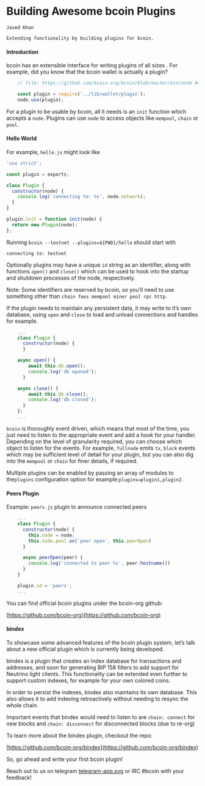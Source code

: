 # Building Awesome bcoin Plugins

```post-author
Javed Khan
```

```post-description
Extending functionality by building plugins for bcoin.
```

#### Introduction

bcoin has an extensible interface for writing plugins of all sizes . For
example, did you know that the bcoin wallet is actually a plugin?

```javascript
    // file: https://github.com/bcoin-org/bcoin/blob/master/bin/node #48

    const plugin = require('../lib/wallet/plugin');
    node.use(plugin);
```

For a plugin to be usable by bcoin, all it needs is an `init` function which
accepts a `node`. Plugins can use `node` to access objects like `mempool`,
`chain` or `pool`.

#### Hello World

For example, `hello.js` might look like

```javascript
'use strict';

const plugin = exports;

class Plugin {
  constructor(node) {
    console.log('connecting to: %s', node.network);
  }
}

plugin.init = function init(node) {
  return new Plugin(node);
};
```

Running `bcoin --testnet --plugins=${PWD}/hello` should start with

`connecting to: testnet`

Optionally plugins may have a unique `id` string as an identifier, along with
functions `open()` and `close()` which can be used to hook into the startup and
shutdown processes of the node, respectively.

Note:  Some identifiers are reserved by bcoin, so you’ll need to use something
other than `chain fees mempool miner pool rpc http`.

If the plugin needs to maintain any persistent data, it may write to it’s own
database, using `open` and `close` to load and unload connections and handles
for example.

```javascript
    ...
    class Plugin {
      constructor(node) {
      }

    async open() {
        await this.db.open();
        console.log('db opened');
      }

    async close() {
        await this.db.close();
        console.log('db closed');
      }
    };
    ...
```

`bcoin` is thoroughly event driven, which means that most of the time, you just
need to listen to the appropriate  event and add a hook for your handler.
Depending on the level of granularity required, you can choose which object to
listen for the events. For example, `fullnode` emits `tx`, `block` events which
may be sufficient level of detail for your plugin, but you can also dig into the
`mempool` or `chain` for finer details, if required.

Multiple plugins can be enabled by passing an array of modules to the`plugins`
configuration option for example:`plugins=plugin1,plugin2`.

#### Peers Plugin

Example: `peers.js` plugin to announce connected peers

```javascript
    ...
    class Plugin {
      constructor(node) {
        this.node = node;
        this.node.pool.on('peer open', this.peerOpen)
      }

      async peerOpen(peer) {
        console.log('connected to peer %s', peer.hostname())
      }
    }

    plugin.id = 'peers';
    ...
```

You can find official bcoin plugins under the bcoin-org github:

[https://github.com/bcoin-org](https://github.com/bcoin-org)

#### bindex

To showcase some advanced features of the bcoin plugin system, let’s talk about
a new official plugin which is currently being developed.

bindex is a plugin that creates an index database for transactions and
addresses, and soon for generating BIP 158 filters to add support for Neutrino
light clients. This functionality can be extended even further to support
custom indexes, for example for your own colored coins.

In order to persist the indexes, bindex also maintains its own database.  This
also allows it to add indexing retroactively without needing to resync the
whole chain.

Important events that bindex would need to listen to are `chain: connect` for
new blocks and `chain: disconnect` for disconnected blocks (due to re-org)

To learn more about the bindex plugin, checkout the repo:

[https://github.com/bcoin-org/bindex](https://github.com/bcoin-org/bindex)

So, go ahead and write your first bcoin plugin!

Reach out to us on telegram
[telegram-app.svg](telegram-app.svg) or IRC
#bcoin with your feedback!
